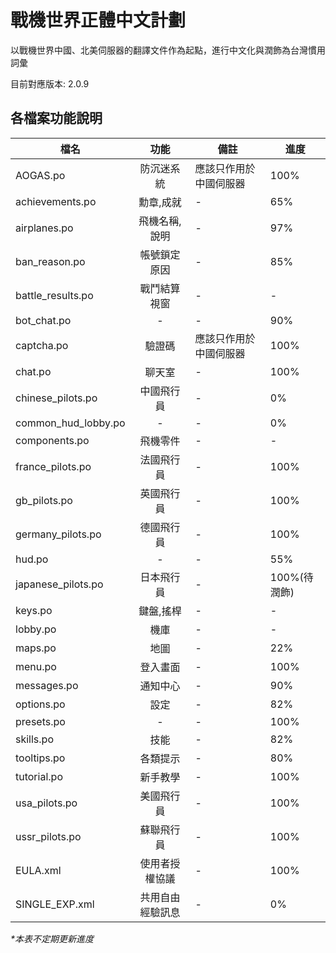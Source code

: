 # 戰機世界正體中文計劃
以戰機世界中國、北美伺服器的翻譯文件作為起點，進行中文化與潤飾為台灣慣用詞彙

目前對應版本: 2.0.9

## 各檔案功能說明
|    檔名    |    功能    |    備註    |    進度    |
| ------------- |:-------------:| ------------- | ------------- |
|    AOGAS.po     |    防沉迷系統    |    應該只作用於中國伺服器    |    100%    |
|    achievements.po     |    勳章,成就    |    -    |    65%    |
|    airplanes.po     |    飛機名稱,說明    |    -    |    97%    |
|    ban_reason.po     |    帳號鎖定原因    |    -    |    85%    |
|    battle_results.po     |    戰鬥結算視窗    |    -    |    -    |
|    bot_chat.po     |    -    |    -    |    90%    |
|    captcha.po     |    驗證碼    |    應該只作用於中國伺服器    |    100%    |
|    chat.po     |    聊天室    |    -    |    100%    |
|    chinese_pilots.po     |    中國飛行員    |    -    |    0%    |
|    common_hud_lobby.po     |    -    |    -    |    0%    |
|    components.po     |    飛機零件    |    -    |    -    |
|    france_pilots.po     |    法國飛行員    |    -    |    100%    |
|    gb_pilots.po     |    英國飛行員    |    -    |    100%    |
|    germany_pilots.po     |    德國飛行員    |    -    |    100%    |
|    hud.po     |    -    |    -    |    55%    |
|    japanese_pilots.po     |    日本飛行員    |    -    |    100%(待潤飾)    |
|    keys.po     |    鍵盤,搖桿    |    -    |    -    |
|    lobby.po     |    機庫    |    -    |    -    |
|    maps.po     |    地圖    |    -    |    22%    |
|    menu.po     |    登入畫面    |    -    |    100%    |
|    messages.po     |    通知中心    |    -    |    90%    |
|    options.po     |    設定    |    -    |    82%    |
|    presets.po     |    -    |    -    |    100%    |
|    skills.po     |    技能    |    -    |    82%    |
|    tooltips.po     |    各類提示    |    -    |    80%    |
|    tutorial.po     |    新手教學    |    -    |    100%    |
|    usa_pilots.po     |    美國飛行員    |    -    |    100%    |
|    ussr_pilots.po    |    蘇聯飛行員    |    -    |    100%    |
|    EULA.xml    |    使用者授權協議    |    -    |    100%    |
|    SINGLE_EXP.xml    |    共用自由經驗訊息    |    -    |    0%    |

_*本表不定期更新進度_
